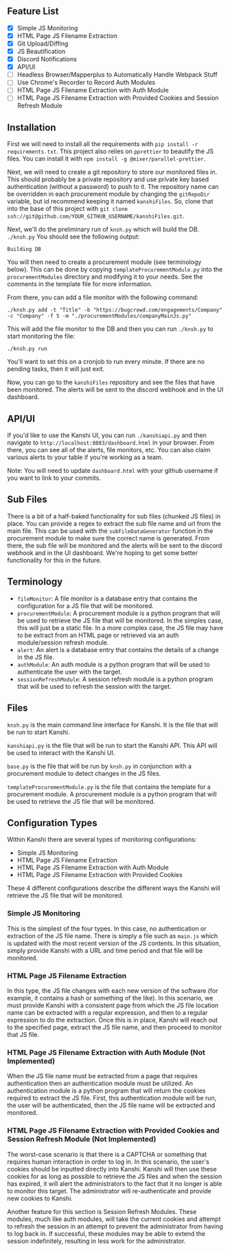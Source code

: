 ## Feature List
* [x] Simple JS Monitoring
* [x] HTML Page JS Filename Extraction 
* [x] Git Upload/Diffing
* [x] JS Beautification
* [x] Discord Notifications
* [X] API/UI
* [ ] Headless Browser/Mapperplus to Automatically Handle Webpack Stuff
* [ ] Use Chrome's Recorder to Record Auth Modules
* [ ] HTML Page JS Filename Extraction with Auth Module
* [ ] HTML Page JS Filename Extraction with Provided Cookies and Session Refresh Module

## Installation
First we will need to install all the requirements with `pip install -r requirements.txt`.
This project also relies on `pprettier` to beautify the JS files. You can install it with `npm install -g @mixer/parallel-prettier`.

Next, we will need to create a git repository to store our monitored files in. This should probably be a private repository and use private key based authentication (without a password) to push to it. The repository name can be overridden in each procurement module by changing the `gitRepoDir` variable, but id recommend keeping it named `kanshiFiles`.
So, clone that into the base of this project with `git clone ssh://git@github.com/YOUR_GITHUB_USERNAME/kanshiFiles.git`.

Next, we'll do the preliminary run of `knsh.py` which will build the DB. 
`./knsh.py`
You should see the following output:
```
Building DB
```

You will then need to create a procurement module (see terminology below). This can be done by copying `templateProcurementModule.py` into the `procurementModules` directory and modifying it to your needs. See the comments in the template file for more information.

From there, you can add a file monitor with the following command:
```
./knsh.py add -t "Title" -b "https://bugcrowd.com/engagements/Company" -c "Company" -f 5 -m "./procurementModules/companyMainJs.py"
```

This will add the file monitor to the DB and then you can run `./knsh.py` to start monitoring the file:
```
./knsh.py run
```
You'll want to set this on a cronjob to run every minute. If there are no pending tasks, then it will just exit.

Now, you can go to the `kanshiFiles` repository and see the files that have been monitored. The alerts will be sent to the discord webhook and in the UI dashboard.

## API/UI

If you'd like to use the Kanshi UI, you can run `./kanshiapi.py` and then navigate to `http://localhost:8083/dashboard.html` in your browser. From there, you can see all of the alerts, file monitors, etc. You can also claim various alerts to your table if you're working as a team.

Note: You will need to update `dashboard.html` with your github username if you want to link to your commits.

## Sub Files
There is a bit of a half-baked functionality for sub files (chunked JS files) in place. You can provide a regex to extract the sub file name and url from the main file. This can be used with the `subFileDataGenerator` function in the procurement module to make sure the correct name is generated. From there, the sub file will be monitored and the alerts will be sent to the discord webhook and in the UI dashboard. We're hoping to get some better functionality for this in the future.


##   Terminology
* `fileMonitor`: A file monitor is a database entry that contains the configuration for a JS file that will be monitored.
* `procurementModule`: A procurement module is a python program that will be used to retrieve the JS file that will be monitored. In the simples case, this will just be a static file. In a more complex case, the JS file may have to be extract from an HTML page or retrieved via an auth module/session refresh module.
* `alert`: An alert is a database entry that contains the details of a change in the JS file.
* `authModule`: An auth module is a python program that will be used to authenticate the user with the target.
* `sessionRefreshModule`: A session refresh module is a python program that will be used to refresh the session with the target.


## Files
`knsh.py` is the main command line interface for Kanshi. It is the file that will be run to start Kanshi.

`kanshiapi.py` is the file that will be run to start the Kanshi API. This API will be used to interact with the Kanshi UI.

`base.py` is the file that will be run by `knsh.py` in conjunction with a procurement module to detect changes in the JS files.

`templateProcurementModule.py` is the file that contains the template for a procurement module. A procurement module is a python program that will be used to retrieve the JS file that will be monitored.

## Configuration Types
Within Kanshi there are several types of monitoring configurations:
* Simple JS Monitoring
* HTML Page JS Filename Extraction 
* HTML Page JS Filename Extraction with Auth Module
* HTML Page JS Filename Extraction with Provided Cookies

These 4 different configurations describe the different ways the Kanshi will retrieve the JS file that will be monitored.

### Simple JS Monitoring
This is the simplest of the four types. In this case, no authentication or extraction of the JS file name. There is simply a file such as `main.js` which is updated with the most recent version of the JS contents. In this situation, simply provide Kanshi with a URL and time period and that file will be monitored.


### HTML Page JS Filename Extraction 
In this type, the JS file changes with each new version of the software (for example, it contains a hash or something of the like). In this scenario, we must provide Kanshi with a consistent page from which the JS file location name can be extracted with a regular expression, and then to a regular expression to do the extraction. Once this is in place, Kanshi will reach out to the specified page, extract the JS file name, and then proceed to monitor that JS file. 


### HTML Page JS Filename Extraction with Auth Module (Not Implemented)
When the JS file name must be extracted from a page that requires authentication then an authentication module must be utilized. An authentication module is a python program that will return the cookies required to extract the JS file. First, this authentication module will be run, the user will be authenticated, then the JS file name will be extracted and monitored.

### HTML Page JS Filename Extraction with Provided Cookies and Session Refresh Module (Not Implemented)
The worst-case scenario is that there is a CAPTCHA or something that requires human interaction in order to log in. In this scenario, the user's cookies should be inputted directly into Kanshi. Kanshi will then use these cookies for as long as possible to retrieve the JS files and when the session has expired, it will alert the administrators to the fact that it no longer is able to monitor this target. The administrator will re-authenticate and provide new cookies to Kanshi.

Another feature for this section is Session Refresh Modules. These modules, much like auth modules, will take the current cookies and attempt to refresh the session in an attempt to prevent the administrator from having to log back in. If successful, these modules may be able to extend the session indefinitely, resulting in less work for the administrator.